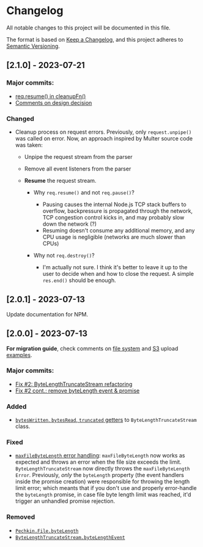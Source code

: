 # Changelog

All notable changes to this project will be documented in this file.

The format is based on [Keep a Changelog](https://keepachangelog.com/en/1.0.0/),
and this project adheres to [Semantic Versioning](https://semver.org/spec/v2.0.0.html).

## [2.1.0] - 2023-07-21

### Major commits:
- [req.resume() in cleanupFn()](https://github.com/rafasofizada/pechkin/commit/3942aecc229fa525360977fba601f7fd850e00a9)
- [Comments on design decision](https://github.com/rafasofizada/pechkin/commit/e5ef645b0fe34757f1fca48ff278b43d3ef50524)

### Changed
- Cleanup process on request errors. Previously, only `request.unpipe()` was called on error. Now, an approach inspired by Multer source code was taken:
  - Unpipe the request stream from the parser
  - Remove all event listeners from the parser
  - **Resume** the request stream.
    
    - Why `req.resume()` and not `req.pause()`?
      * Pausing causes the internal Node.js TCP stack buffers to overflow, backpressure is propagated
  through the network, TCP congestion control kicks in, and may probably slow down the network (?)
      * Resuming doesn't consume any additional memory, and any CPU usage is negligible (networks are much slower than CPUs)

    - Why not `req.destroy()`?
      * I'm actually not sure. I think it's better to leave it up to the user to decide when and how to close the request. A simple `res.end()` should be enough.

## [2.0.1] - 2023-07-13

Update documentation for NPM.

## [2.0.0] - 2023-07-13

**For migration guide**, check comments on [file system](./examples/fs.js) and [S3](./examples/s3.js) upload [examples]((./examples)).

### Major commits:

- [Fix #2: ByteLengthTruncateStream refactoring](https://github.com/rafasofizada/pechkin/commit/37029d9659a3d2f840f2b34584ce3439538cc7c9)
- [Fix #2 cont.: remove byteLength event & promise](https://github.com/rafasofizada/pechkin/commit/ab66b47aedbd9952cc9d920d84870dc2806531d0)

### Added

- [`bytesWritten`, `bytesRead`, `truncated` getters](https://github.com/rafasofizada/pechkin/commit/ab66b47aedbd9952cc9d920d84870dc2806531d0) to `ByteLengthTruncateStream` class.

### Fixed

- [`maxFileByteLength` error handling](https://github.com/rafasofizada/pechkin/issues/2#top): `maxFileByteLength` now works as expected and throws an error when the file size exceeds the limit. `ByteLengthTruncateStream` now directly throws the `maxFileByteLength` `Error`. Previously, _only_ the `byteLength` property (the event handlers inside the promise creation) were responsible for throwing the length limit error; which meants that if you don't use and properly error-handle the `byteLength` promise, in case file byte length limit was reached, it'd trigger an unhandled promise rejection. 

### Removed

- [`Pechkin.File.byteLength`](https://github.com/rafasofizada/pechkin/commit/ab66b47aedbd9952cc9d920d84870dc2806531d0)
- [`ByteLengthTruncateStream.byteLengthEvent`](https://github.com/rafasofizada/pechkin/commit/37029d9659a3d2f840f2b34584ce3439538cc7c9)
